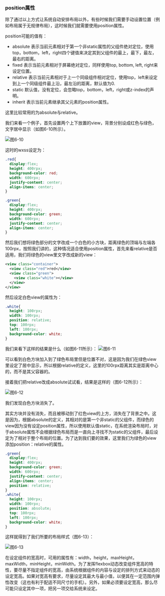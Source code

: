 ### position属性

除了通过以上方式让系统自动安排布局以外，有些时候我们需要手动设置位置（例如布局属于无规律布局），这时候我们就需要使用position属性。

position可能的值有：

* absolute 表示当前元素相对于第一个非static属性的父组件绝对定位，使用top，bottom，left，right四个键值来决定其到父组件的最上，最下，最左，最右的距离。
* fixed 表示当前元素相对于屏幕绝对定位，同样使用top, bottom, left, right来设定位置。
* relative 表示当前元素相对于上一个同级组件相对定位，使用top，left来设定到上一个同级组件最上沿，最左沿的距离，默认值为0.
* static 默认值，没有定位，会忽略top，bottom，left，right或z-index的声明。
* inherit 表示当前元素继承其父元素的position属性。

这里比较常用的为absolute与relative。

我们来看一个例子，首先设置两个上下放置的view，背景分别设成红色与绿色，文字居中显示（如图6-10所示）。

![](/assets/P1.png)图6-10

这时的wxss设定为：

```css
.red{
  display:flex;
  height: 400rpx;
  background-color: red;
  width: 600rpx;
  justify-content: center;
  align-items: center;
}

.green{
  display:flex;
  height: 400rpx;
  background-color: green;
  width: 600rpx;
  justify-content: center;
  align-items: center;
}
```
然后我们想将绿色部分的文字改成一个白色的小方块，距离绿色的顶端与左端各100rpx，按照我们讲的，这种情况适合使用position属性，首先来看relative是否适用，我们将绿色的view里文字改成新的view：

```xml
<view class="container">
  <view class="red">red</view>
  <view class="green">
    <view class="white"></view>
  </view>
</view>
```
然后设定白色view的属性为：

```css
.white{
  height: 100rpx;
  width: 100rpx;
  position: relative;
  top: 100rpx;
  left: 100rpx;
  background-color: white;
}
```
我们来看下这样的结果是什么（如图6-11所示）：
![](/assets/P2.png)图6-11

可以看到白色方块加入到了绿色布局里但是位置不对，这是因为我们在绿色view里设定了居中显示，所以根据relative的定义，这里的100rpx距离其实是距离中心的，而不是其父容器的。

接着我们把relative改成absolute试试看，结果是这样的（图6-12所示）：

![](/assets/P3.png)图6-12

我们发现白色方块消失了。

其实方块并没有消失，而且被移动到了红色view的上方，消失在了背景之中。这是因为，根据absolute的定义，其相对的是第一个非static的父组件，而绿色的view因为没有设定position属性，所以使用默认值static，在系统渲染布局时，对于absolute属性不会根据绿色布局而是一直向上寻找不为static的父组件，最后设定为了相对于整个布局的位置。为了达到我们要的效果，这里我们为绿色的view添加position：relative的属性。

```css
.green{
  display:flex;
  height: 400rpx;
  background-color: green;
  width: 600rpx;
  justify-content: center;
  align-items: center;
  position: relative;
}
.white{
  height: 100rpx;
  width: 100rpx;
  position: absolute;
  top: 100rpx;
  left: 100rpx;
  background-color: white;
}
```

这样就得到了我们所要的布局样式（图6-13）：

![](/assets/P4.png)图6-13

在设定组件的宽高时，可用的属性有：width，height，maxHeight，maxWidth，minHeight，minWidth。为了发挥flexbox动态改变组件宽高的特性，要尽量不指定组件的宽高，由系统根据组件的内容与设定的排列方式来动态的设定宽高。如果对宽高有要求，尽量设定其最大与最小值，以便其在一定范围内弹性改变（这也有利于配适不同尺寸的手机）。另外，如果必须要设定宽高，那么尽可能只设定其中一项，把另一项交给系统来设定。